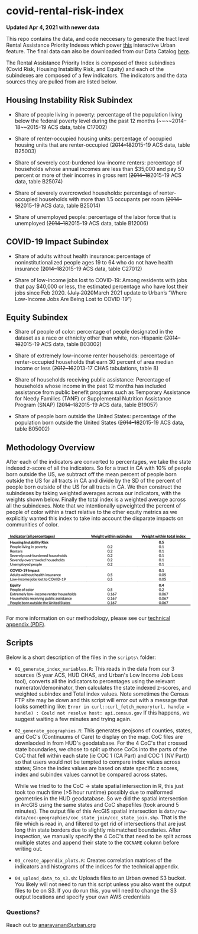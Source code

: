 # covid-rental-risk-index
 **Updated Apr 4, 2021 with newer data** 

This repo contains the data, and code neccesary to generate the tract level 
Rental Assistance Priority Indexes which power [this](https://www.urban.org/features/where-prioritize-emergency-rental-assistance-keep-renters-their-homes) interactive Urban
feature. The final data can also be downloaded from our
Data Catalog [here](https://datacatalog.urban.org/dataset/rental-assistance-priority-index).

 The Rental Assistance Priority Index is composed of three subindixes
(Covid Risk, Housing Instability Risk, and Equity) and each of the subindexes
are composed of a few indicators. The indicators and the data sources they are
pulled from are listed below. 

## Housing Instability Risk Subindex 
- Share of people living in poverty: percentage of the population living below the federal poverty level during the past 12 months (~~~~2014–18~~2015-19 ACS data, table C17002)

- Share of renter-occupied housing units: percentage of occupied housing units that are renter-occupied (~~2014–18~~2015-19 ACS data, table B25003)

- Share of severely cost-burdened low-income renters: percentage of households whose annual incomes are less than $35,000 and pay 50 percent or more of their incomes in gross rent (~~2014–18~~2015-19 ACS data, table B25074)

- Share of severely overcrowded households: percentage of renter-occupied households with more than 1.5 occupants per room (~~2014–18~~2015-19 ACS data, table B25014)

- Share of unemployed people: percentage of the labor force that is unemployed (~~2014–18~~2015-19 ACS data, table B12006)

## COVID-19 Impact Subindex 

- Share of adults without health insurance: percentage of noninstitutionalized people ages 19 to 64  who do not have health insurance (~~2014–18~~2015-19 ACS data, table C27012) 

- Share of low-income jobs lost to COVID-19: Among residents with jobs that pay $40,000 or less, the estimated percentage who have lost their jobs since Feb 2020.  (~~July 2020~~March 2021 update to Urban’s “Where Low-Income Jobs Are Being Lost to COVID-19”) 


## Equity Subindex

- Share of people of color: percentage of people designated in the dataset as a race or ethnicity other than white, non-Hispanic (~~2014–18~~2015-19 ACS data, table B03002)

- Share of extremely low–income renter households: percentage of renter-occupied households that earn 30 percent of area median income or less (~~2012–16~~2013-17 CHAS tabulations, table 8)

- Share of households receiving public assistance: Percentage of households whose income in the past 12 months has included assistance from public benefit programs such as Temporary Assistance for Needy Families (TANF) or Supplemental Nutrition Assistance Program (SNAP) (~~2014–18~~2015-19 ACS data, table B19057)

- Share of people born outside the United States: percentage of the population born outside the United States (~~2014–18~~2015-19 ACS data, table B05002)



## Methodology Overview

After each of the indicators are converted to percentages, we take the state indexed z-score of all the indicators. So for a tract in CA with 10% of people born outside the US, we subtract off the mean percent of people born outside the US for all tracts in  CA and divide by the SD of the percent of people born outside of the US for all tracts in CA. We then construct the subindexes by taking weighted averages across our indicators, with the weights shown below. Finally the total index is a weighted average across all the subindexes. Note that we intentionally upweighted the percent of people of color within a tract relative to the other equity metrics as we explicitly wanted this index to take into account the disparate impacts on communities of color.

![Image of Weights](/images/indicator_table.png)

For more information on our methodology, please see our [technical appendix (PDF)](https://www.urban.org/sites/default/files/2020/08/24/where_to_prioritize_emergency_rental_assistance_to_keep_renters_in_their_homes_technical_appendix.pdf).

## Scripts

Below is a short description of the files in the `scripts\` folder:


- `01_generate_index_variables.R`: This reads in the data from our 3 sources (5
  year ACS, HUD CHAS, and Urban's Low Income Job Loss tool), converts all the
  indicators to percentages using the relevant numerator/demoninator, then
  calculates the state indexed z-scores, and weighted subindex and Total index
  values. Note sometimes the Census FTP site may be down and this script will
  error out with a message that looks something like:
  ```Error in curl::curl_fetch_memory(url, handle = handle) : Could not resolve host: api.census.gov```
  If this happens, we suggest waiting a few minutes and trying
  again.

- `02_generate_geographies.R`: This generates geojsons of counties, states, and
  CoC's (Continuums of Care) to display on the map. CoC files are
  downlaoded in from HUD's geodatabase. For the 4 CoC's that crossed state
  boundaries, we chose to split up those CoCs into the parts of the CoC that
  fell within each state (ie COC 1 (CA Part) and COC 1 (NV Part)) so that users
  would not be tempted to compare index values across states; Since the index
  values are based on state specific z scores, index and subindex values cannot
  be compared across states.
  
  While we tried to to the CoC -> state spatial intersection in R, this just
  took too much time (>5 hour runtime) possibly due to malformed geometries in
  the HUD geodatabase. So we did the spatial intersection in ArcGIS using the
  same states and CoC shapefiles (took around 5 minutes). The output file of
  this ArcGIS spatial intersection is
  `data/raw-data/coc-geographies/coc_state_join/coc_state_join.shp`. That is the
  file which is read in, and filtered to get rid of intersections that are just
  long thin state borders due to slightly mismatched boundaries. After
  inspection, we manually specify the 4 CoC's that need to be split across
  multiple states and
  append their state to the `COCNAME` column before writing out. 

- `03_create_appendix_plots.R`: Creates correlation matrices of the indicators
  and histograms of the indices for the technical appendix.

- `04_upload_data_to_s3.sh`: Uploads files to an Urban owned S3 bucket. You
  likely will not need to run this script unless you also want the output files
  to be on S3. If you do run this, you will need to change the S3 output
  locations and specify your own AWS credentials

### Questions?

Reach out to anarayanan@urban.org





